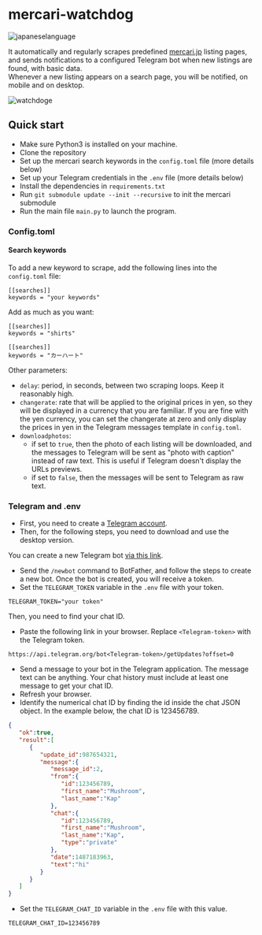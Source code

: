 # mercari-watchdog

![japaneselanguage](https://user-images.githubusercontent.com/9871294/155874389-eac9c024-c0df-4c40-b164-89dd34e2f119.jpeg)

It automatically and regularly scrapes predefined [mercari.jp](https://jp.mercari.com) listing pages, and 
sends notifications to a configured Telegram bot when new listings are found, with basic data.  
Whenever a new listing appears on a search page, you will be notified, on mobile and on desktop.

![watchdoge](https://user-images.githubusercontent.com/9871294/123490445-4d546a80-d614-11eb-9889-520df15e594e.jpg)

## Quick start
- Make sure Python3 is installed on your machine.
- Clone the repository
- Set up the mercari search keywords in the `config.toml` file (more details below)
- Set up your Telegram credentials in the `.env` file (more details below)
- Install the dependencies in `requirements.txt`
- Run `git submodule update --init --recursive` to init the mercari submodule
- Run the main file `main.py` to launch the program.

### Config.toml

#### Search keywords
To add a new keyword to scrape, add the following lines into the `config.toml` file:
```
[[searches]]
keywords = "your keywords"
```

Add as much as you want:  
```
[[searches]]
keywords = "shirts"

[[searches]]
keywords = "カーハート"
```

Other parameters:  
- `delay`: period, in seconds, between two scraping loops. Keep it reasonably high.
- `changerate`: rate that will be applied to the original prices in yen, so they will be displayed in a currency that 
  you are familiar. If you are fine with the yen currency, you can set the changerate at zero and only display the 
  prices in yen in the Telegram messages template in `config.toml`.
- `downloadphotos`: 
  - if set to `true`, then the photo of each listing will be downloaded, and the messages to Telegram will be sent as "photo with caption" instead of raw text. This is useful if Telegram doesn't display the URLs previews.
  - if set to `false`, then the messages will be sent to Telegram as raw text.

### Telegram and .env
- First, you need to create a [Telegram account](https://desktop.telegram.org/).
- Then, for the following steps, you need to download and use the desktop version.  

You can create a new Telegram bot [via this link](https://t.me/BotFather). 
- Send the `/newbot` command to BotFather, and
follow the steps to create a new bot. Once the bot is created, you will receive a token.
- Set the `TELEGRAM_TOKEN` variable in the `.env` file with your token.
```
TELEGRAM_TOKEN="your token"
```

Then, you need to find your chat ID.
- Paste the following link in your browser. Replace `<Telegram-token>` with the Telegram token.
```
https://api.telegram.org/bot<Telegram-token>/getUpdates?offset=0
```
- Send a message to your bot in the Telegram application. The message text can be anything. Your chat history must include at least one message to get your chat ID.
- Refresh your browser.
- Identify the numerical chat ID by finding the id inside the chat JSON object. In the example below, the chat ID is 123456789.
```json
{  
   "ok":true,
   "result":[  
      {  
         "update_id":987654321,
         "message":{  
            "message_id":2,
            "from":{  
               "id":123456789,
               "first_name":"Mushroom",
               "last_name":"Kap"
            },
            "chat":{  
               "id":123456789,
               "first_name":"Mushroom",
               "last_name":"Kap",
               "type":"private"
            },
            "date":1487183963,
            "text":"hi"
         }
      }
   ]
}
```
- Set the `TELEGRAM_CHAT_ID` variable in the `.env` file with this value.
```
TELEGRAM_CHAT_ID=123456789
```